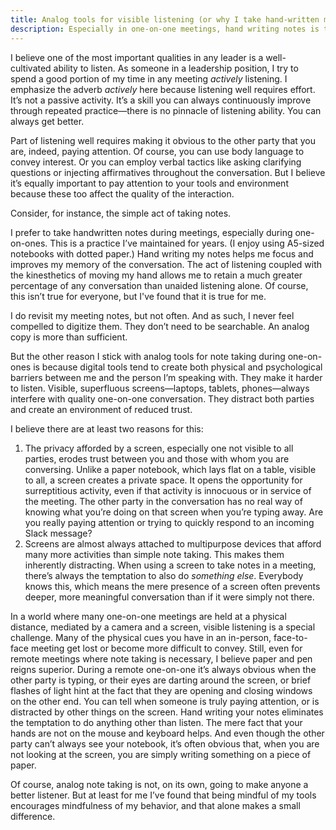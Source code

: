 ```yaml
---
title: Analog tools for visible listening (or why I take hand-written meeting notes)
description: Especially in one-on-one meetings, hand writing notes is the way to go.
---
```


I believe one of the most important qualities in any leader is a well-cultivated ability to listen. As someone in a leadership position, I try to spend a good portion of my time in any meeting *actively* listening. I emphasize the adverb *actively* here because listening well requires effort. It’s not a passive activity. It’s a skill you can always continuously improve through repeated practice—there is no pinnacle of listening ability. You can always get better.

Part of listening well requires making it obvious to the other party that you are, indeed, paying attention. Of course, you can use body language to convey interest. Or you can employ verbal tactics like asking clarifying questions or injecting affirmatives throughout the conversation. But I believe it’s equally important to pay attention to your tools and environment because these too affect the quality of the interaction.

Consider, for instance, the simple act of taking notes.

I prefer to take handwritten notes during meetings, especially during one-on-ones. This is a practice I’ve maintained for years. (I enjoy using A5-sized notebooks with dotted paper.) Hand writing my notes helps me focus and improves my memory of the conversation. The act of listening coupled with the kinesthetics of moving my hand allows me to retain a much greater percentage of any conversation than unaided listening alone. Of course, this isn’t true for everyone, but I've found that it is true for me.

I do revisit my meeting notes, but not often. And as such, I never feel compelled to digitize them. They don’t need to be searchable. An analog copy is more than sufficient.

But the other reason I stick with analog tools for note taking during one-on-ones is because digital tools tend to create both physical and psychological barriers between me and the person I’m speaking with. They make it harder to listen. Visible, superfluous screens—laptops, tablets, phones—always interfere with quality one-on-one conversation. They distract both parties and create an environment of reduced trust. 

I believe there are at least two reasons for this:

1. The privacy afforded by a screen, especially one not visible to all parties, erodes trust between you and those with whom you are conversing. Unlike a paper notebook, which lays flat on a table, visible to all, a screen creates a private space. It opens the opportunity for surreptitious activity, even if that activity is innocuous or in service of the meeting. The other party in the conversation has no real way of knowing what you’re doing on that screen when you’re typing away. Are you really paying attention or trying to quickly respond to an incoming Slack message?
2. Screens are almost always attached to multipurpose devices that afford many more activities than simple note taking. This makes them inherently distracting. When using a screen to take notes in a meeting, there’s always the temptation to also do *something else*. Everybody knows this, which means the mere presence of a screen often prevents deeper, more meaningful conversation than if it were simply not there.

In a world where many one-on-one meetings are held at a physical distance, mediated by a camera and a screen, visible listening is a special challenge. Many of the physical cues you have in an in-person, face-to-face meeting get lost or become more difficult to convey. Still, even for remote meetings where note taking is necessary, I believe paper and pen reigns superior. During a remote one-on-one it’s always obvious when the other party is typing, or their eyes are darting around the screen, or brief flashes of light hint at the fact that they are opening and closing windows on the other end. You can tell when someone is truly paying attention, or is distracted by other things on the screen. Hand writing your notes eliminates the temptation to do anything other than listen. The mere fact that your hands are not on the mouse and keyboard helps. And even though the other party can’t always see your notebook, it’s often obvious that, when you are not looking at the screen, you are simply writing something on a piece of paper.

Of course, analog note taking is not, on its own, going to make anyone a better listener. But at least for me I’ve found that being mindful of my tools encourages mindfulness of my behavior, and that alone makes a small difference.
